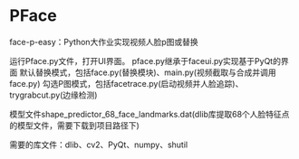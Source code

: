 # PFace
face-p-easy：Python大作业实现视频人脸p图或替换

运行Pface.py文件，打开UI界面。
pface.py继承于faceui.py实现基于PyQt的界面
默认替换模式，包括face.py(替换模块)、main.py(视频截取与合成并调用face.py)
勾选P图模式，包括facetrace.py(启动视频并人脸追踪)、trygrabcut.py(边缘检测)

模型文件shape_predictor_68_face_landmarks.dat(dlib库提取68个人脸特征点的模型文件，需要下载到项目路径下)

需要的库文件：dlib、cv2、PyQt、numpy、shutil
